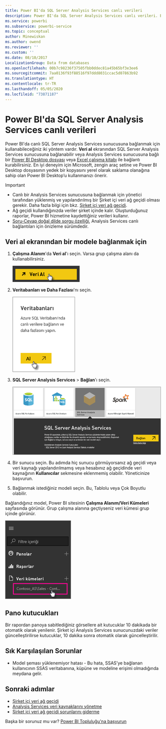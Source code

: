 ```yaml
---
title: Power BI'da SQL Server Analysis Services canlı verileri
description: Power BI'da SQL Server Analysis Services canlı verileri. Bu işlem, kurumsal ağ geçidi için yapılandırılmış olan veri kaynağı aracılığıyla gerçekleştirilir.
ms.service: powerbi
ms.subservice: powerbi-service
ms.topic: conceptual
author: Minewiskan
ms.author: owend
ms.reviewer: ''
ms.custom: ''
ms.date: 08/10/2017
LocalizationGroup: Data from databases
ms.openlocfilehash: 00b7c98236f37505fbb0ddec81a45b65bf3e3ee6
ms.sourcegitcommit: 7aa0136f93f88516f97ddd8031ccac5d07863b92
ms.translationtype: HT
ms.contentlocale: tr-TR
ms.lasthandoff: 05/05/2020
ms.locfileid: "73871187"
---
```

# <a name="sql-server-analysis-services-live-data-in-power-bi"></a>Power BI'da SQL Server Analysis Services canlı verileri

Power BI'da canlı SQL Server Analysis Services sunucusuna bağlanmak için kullanabileceğiniz iki yöntem vardır. **Veri al** ekranından SQL Server Analysis Services sunucusuna bağlanabilir veya Analysis Services sunucusuna bağlı bir [Power BI Desktop dosyası](service-desktop-files.md) veya [Excel çalışma kitabı](service-excel-workbook-files.md) ile bağlantı kurabilirsiniz. En iyi deneyim için Microsoft, zengin araç setine ve Power BI Desktop dosyasının yedek bir kopyasını yerel olarak saklama olanağına sahip olan Power BI Desktop’u kullanmanızı önerir.

>[!IMPORTANT]
> * Canlı bir Analysis Services sunucusuna bağlanmak için yönetici tarafından yüklenmiş ve yapılandırılmış bir Şirket içi veri ağ geçidi olması gerekir. Daha fazla bilgi için bkz. [Şirket içi veri ağ geçidi](service-gateway-onprem.md).
> * Ağ geçidi kullandığınızda veriler şirket içinde kalır.  Oluşturduğunuz raporlar, Power BI hizmetine kaydettiğiniz verileri kullanır. 
> * [Soru-Cevap doğal dilde sorgu özelliği](service-q-and-a-direct-query.md), Analysis Services canlı bağlantıları için önizleme sürümdedir.

## <a name="to-connect-to-a-model-from-get-data"></a>Veri al ekranından bir modele bağlanmak için

1. **Çalışma Alanım**'da **Veri al**'ı seçin. Varsa grup çalışma alanı da kullanabilirsiniz.

   ![Veri al düğmesine bağlanma](media/sql-server-analysis-services-tabular-data/connecttoas_getdatabutton.png)

2. **Veritabanları ve Daha Fazlası**'nı seçin.

   ![Veri al 1 düğmesine bağlanma](media/sql-server-analysis-services-tabular-data/connecttoas_getdata_1.png)

3. **SQL Server Analysis Services** > **Bağlan**'ı seçin.

   ![Veri al 2 düğmesine bağlanma](media/sql-server-analysis-services-tabular-data/connecttoas_getdata_2.png)

4. Bir sunucu seçin. Bu adımda hiç sunucu görmüyorsanız ağ geçidi veya veri kaynağı yapılandırılmamış veya hesabınız ağ geçidinde veri kaynağının **Kullanıcılar** sekmesine eklenmemiş olabilir. Yöneticinize başvurun.

5. Bağlanmak istediğiniz modeli seçin. Bu, Tablolu veya Çok Boyutlu olabilir.

Bağlandığınız model, Power BI sitesinin **Çalışma Alanım/Veri Kümeleri** sayfasında görünür. Grup çalışma alanına geçtiyseniz veri kümesi grup içinde görünür.

![Veri kümesine bağlanma](media/sql-server-analysis-services-tabular-data/connecttoas_dataset_5.png)

## <a name="dashboard-tiles"></a>Pano kutucukları

Bir rapordan panoya sabitlediğiniz görsellere ait kutucuklar 10 dakikada bir otomatik olarak yenilenir. Şirket içi Analysis Services sunucunuzdaki veriler güncelleştirilirse kutucuklar, 10 dakika sonra otomatik olarak güncelleştirilir.

## <a name="common-issues"></a>Sık Karşılaşılan Sorunlar

* Model şeması yüklenemiyor hatası - Bu hata, SSAS’ye bağlanan kullanıcının SSAS veritabanına, küpüne ve modeline erişimi olmadığında meydana gelir.

## <a name="next-steps"></a>Sonraki adımlar

* [Şirket içi veri ağ geçidi](service-gateway-onprem.md)  
* [Analysis Services veri kaynaklarını yönetme](service-gateway-enterprise-manage-ssas.md)  
* [Şirket içi veri ağ geçidi sorunlarını giderme](service-gateway-onprem-tshoot.md)  

Başka bir sorunuz mu var? [Power BI Topluluğu'na başvurun](https://community.powerbi.com/)